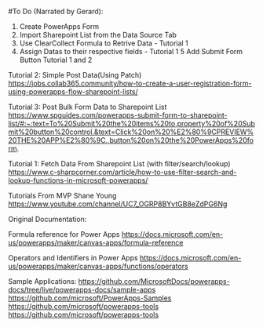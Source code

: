 #To Do (Narrated by Gerard):
1. Create PowerApps Form
2. Import Sharepoint List from the Data Source Tab
3. Use ClearCollect Formula to Retrive Data - Tutorial 1
4. Assign Datas to their respective fields - Tutorial 1
5 Add Submit Form Button Tutorial 1 and 2


Tutorial 2: Simple Post Data(Using Patch)
https://jobs.collab365.community/how-to-create-a-user-registration-form-using-powerapps-flow-sharepoint-lists/

Tutorial 3: Post Bulk Form Data to Sharepoint List
https://www.spguides.com/powerapps-submit-form-to-sharepoint-list/#:~:text=To%20Submit%20the%20items%20to,property%20of%20Submit%20button%20control.&text=Click%20on%20%E2%80%9CPREVIEW%20THE%20APP%E2%80%9C.,button%20on%20the%20PowerApps%20form.

Tutorial 1: Fetch Data From Sharepoint List (with filter/search/lookup)
https://www.c-sharpcorner.com/article/how-to-use-filter-search-and-lookup-functions-in-microsoft-powerapps/

Tutorials From MVP Shane Young
https://www.youtube.com/channel/UC7_OGRP8BYvtGB8eZdPG6Ng

Original Documentation:

Formula reference for Power Apps
https://docs.microsoft.com/en-us/powerapps/maker/canvas-apps/formula-reference

Operators and Identifiers in Power Apps
https://docs.microsoft.com/en-us/powerapps/maker/canvas-apps/functions/operators

Sample Applications:
https://github.com/MicrosoftDocs/powerapps-docs/tree/live/powerapps-docs/sample-apps
https://github.com/microsoft/PowerApps-Samples
https://github.com/microsoft/powerapps-tools
https://github.com/microsoft/powerapps-tools
